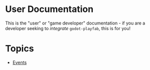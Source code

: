 # User Documentation
This is the "user" or "game developer" documentation - if you are a developer seeking to *integrate* `godot-playfab`, this is for you!

# Topics
* [Events](Events/README.md)
